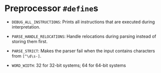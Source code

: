 # Preprocessor `#define`s

- `DEBUG_ALL_INSTRUCTIONS`:
  Prints all instructions that are executed during interpretation.

- `PARSE_HANDLE_RELOCATIONS`:
  Handle relocations during parsing instead of storing them first.

- `PARSE_STRICT`:
  Makes the parser fail when the input contains characters from `[^\d\s-]`.

- `WORD_WIDTH`:
  32 for 32-bit systems; 64 for 64-bit systems
